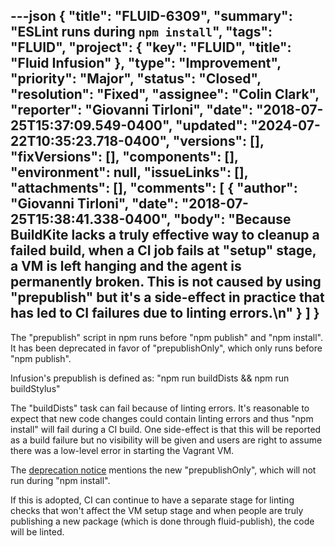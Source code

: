---json
{
  "title": "FLUID-6309",
  "summary": "ESLint runs during `npm install`",
  "tags": "FLUID",
  "project": {
    "key": "FLUID",
    "title": "Fluid Infusion"
  },
  "type": "Improvement",
  "priority": "Major",
  "status": "Closed",
  "resolution": "Fixed",
  "assignee": "Colin Clark",
  "reporter": "Giovanni Tirloni",
  "date": "2018-07-25T15:37:09.549-0400",
  "updated": "2024-07-22T10:35:23.718-0400",
  "versions": [],
  "fixVersions": [],
  "components": [],
  "environment": null,
  "issueLinks": [],
  "attachments": [],
  "comments": [
    {
      "author": "Giovanni Tirloni",
      "date": "2018-07-25T15:38:41.338-0400",
      "body": "Because BuildKite lacks a truly effective way to cleanup a failed build, when a CI job fails at \"setup\" stage, a VM is left hanging and the agent is permanently broken. This is not caused by using \"prepublish\" but it's a side-effect in practice that has led to CI failures due to linting errors.\n"
    }
  ]
}
---
The "prepublish" script in npm runs before "npm publish" and "npm install". It has been deprecated in favor of "prepublishOnly", which only runs before "npm publish".

Infusion's prepublish is defined as: "npm run buildDists && npm run buildStylus"

The "buildDists" task can fail because of linting errors. It's reasonable to expect that new code changes could contain linting errors and thus "npm install" will fail during a CI build. One side-effect is that this will be reported as a build failure but no visibility will be given and users are right to assume there was a low-level error in starting the Vagrant VM.

The [deprecation notice](https://docs.npmjs.com/misc/scripts#deprecation-note) mentions the new "prepublishOnly", which will not run during "npm install".

If this is adopted, CI can continue to have a separate stage for linting checks that won't affect the VM setup stage and when people are truly publishing a new package (which is done through fluid-publish), the code will be linted.

        